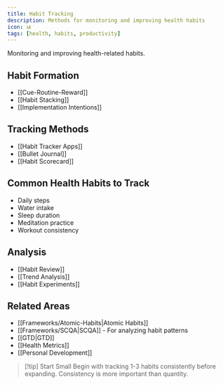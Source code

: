 ```yaml
---
title: Habit Tracking
description: Methods for monitoring and improving health habits
icon: 📊
tags: [health, habits, productivity]
---
```



Monitoring and improving health-related habits.

## Habit Formation
- [[Cue-Routine-Reward]]
- [[Habit Stacking]]
- [[Implementation Intentions]]

## Tracking Methods
- [[Habit Tracker Apps]]
- [[Bullet Journal]]
- [[Habit Scorecard]]

## Common Health Habits to Track
- Daily steps
- Water intake
- Sleep duration
- Meditation practice
- Workout consistency

## Analysis
- [[Habit Review]]
- [[Trend Analysis]]
- [[Habit Experiments]]

## Related Areas
- [[Frameworks/Atomic-Habits|Atomic Habits]]
- [[Frameworks/SCQA|SCQA]] - For analyzing habit patterns
- [[GTD|GTD]]
- [[Health Metrics]]
- [[Personal Development]]

> [!tip] Start Small
> Begin with tracking 1-3 habits consistently before expanding. Consistency is more important than quantity.
